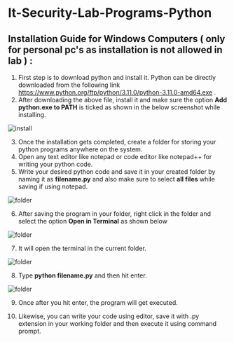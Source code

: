 # It-Security-Lab-Programs-Python

## Installation Guide for Windows Computers ( only for personal pc's as installation is not allowed in lab ) :


1. First step is to download python and install it. Python can be directly downloaded from the following link https://www.python.org/ftp/python/3.11.0/python-3.11.0-amd64.exe .
2. After downloading the above file, install it and make sure the option **Add python.exe to PATH** is ticked as shown in the below screenshot while installing. 

![install](https://user-images.githubusercontent.com/111919907/200187308-9e472c2b-25c3-492f-91b6-5b0214a7e4c7.png)

3. Once the installation gets completed, create a folder for storing your python programs anywhere on the system.
4. Open any text editor like notepad or code editor like notepad++ for writing your python code.
5. Write your desired python code and save it in your created folder by naming it as **filename.py** and also make sure to select **all files** while saving if using notepad.

![folder](https://user-images.githubusercontent.com/111919907/200188167-a8321634-565e-421e-a1ce-1d4cd9cd10f2.png)

6. After saving the program in your folder, right click in the folder and select the option **Open in Terminal** as shown below 

![folder](https://user-images.githubusercontent.com/111919907/200188363-1b36e01f-f3c3-4e30-9b78-68f15b2f1e2a.png)

7. It will open the terminal in the current folder.

![folder](https://user-images.githubusercontent.com/111919907/200188437-4f8a2704-c18b-4f01-9c20-b82c37bca873.png)

8. Type **python<space> filename.py** and then hit enter.

![folder](https://user-images.githubusercontent.com/111919907/200188568-a02af81e-f1a3-4335-8f8b-1b3bb6606718.png)

9. Once after you hit enter, the program will get executed. 
  
10. Likewise, you can write your code using editor, save it with .py extension in your working folder and then execute it using command prompt.
  
  
  

